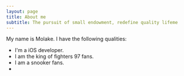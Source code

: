 ```yaml
---
layout: page
title: About me
subtitle: The pursuit of small endowment, redefine quality lifeme
---
```


My name is Molake. I have the following qualities:

- I'm a iOS developer.
- I am the king of fighters 97 fans.
- I am a snooker fans.
- 
